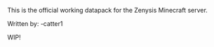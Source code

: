 This is the official working datapack for the Zenysis Minecraft server.

Written by:
   -catter1

WIP!
